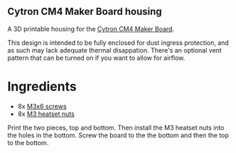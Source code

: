Cytron CM4 Maker Board housing
------------------------------

A 3D printable housing for the [Cytron CM4 Maker Board][makerboard].

This design is intended to be fully enclosed for dust ingress protection, and as
such may lack adequate thermal disappation. There's an optional vent pattern
that can be turned on if you want to allow for airflow.

Ingredients
===========

   * 8x [M3x6 screws](https://www.mcmaster.com/91292A111/)
   * 8x [M3 heatset nuts](https://www.mcmaster.com/94459130/)

Print the two pieces, top and bottom. Then install the M3 heatset nuts into the
holes in the bottom. Screw the board to the the bottom and then the top to the bottom.

[makerboard]: https://my.cytron.io/c-accessories/c-raspberry-pi/c-industrial-with-raspberry-pi/p-cm4-maker-board-and-kits 